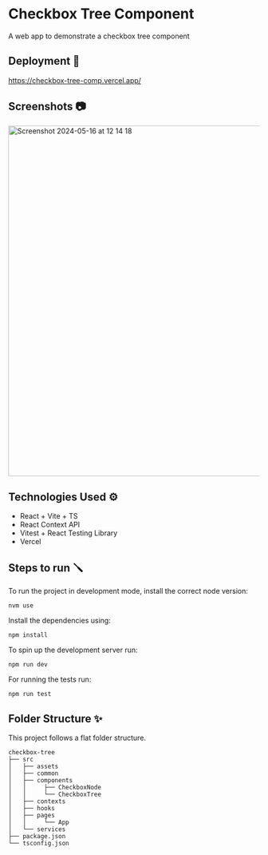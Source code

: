 # Checkbox Tree Component

A web app to demonstrate a checkbox tree component

## Deployment 🚀

https://checkbox-tree-comp.vercel.app/

## Screenshots 📷

<img width="702" alt="Screenshot 2024-05-16 at 12 14 18" src="https://github.com/sanyamdogra/checkbox-tree/assets/33497630/01fa9cf2-4fff-442a-98bf-0fd216cda220">


## Technologies Used ⚙️

- React + Vite + TS
- React Context API
- Vitest + React Testing Library
- Vercel

## Steps to run 🪛

To run the project in development mode, install the correct node version:

```
nvm use
```

Install the dependencies using:

```
npm install
```

To spin up the development server run:

```
npm run dev
```

For running the tests run:

```
npm run test
```

## Folder Structure ✨

This project follows a flat folder structure.

```
checkbox-tree
├── src
│   ├── assets
│   ├── common
│   ├── components
│   │     ├── CheckboxNode
│   │     └── CheckboxTree
│   ├── contexts
│   ├── hooks
│   ├── pages
│   │     └── App
│   └── services
├── package.json
└── tsconfig.json

```
